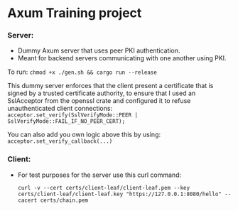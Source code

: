 # Axum Training project

### Server:
- Dummy Axum server that uses peer PKI authentication.
- Meant for backend servers communicating with one another using PKI.

To run:
```chmod +x ./gen.sh && cargo run --release```

This dummy server enforces that the client present a certificate that is signed by a trusted certificate authority, to ensure that I used an SslAcceptor from the openssl crate and configured it to refuse unauthenticated client connections:
```acceptor.set_verify(SslVerifyMode::PEER | SslVerifyMode::FAIL_IF_NO_PEER_CERT);```

You can also add you own logic above this by using: ```acceptor.set_verify_callback(...)```

### Client:
- For test purposes for the server use this curl command:

    ```curl -v --cert certs/client-leaf/client-leaf.pem --key certs/client-leaf/client-leaf.key "https://127.0.0.1:8080/hello" --cacert certs/chain.pem```